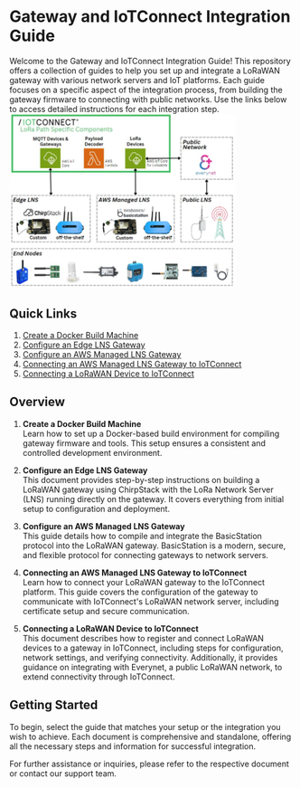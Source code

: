 
# Gateway and IoTConnect Integration Guide

Welcome to the Gateway and IoTConnect Integration Guide! This repository offers a collection of guides to help you set up and integrate a LoRaWAN gateway with various network servers and IoT platforms. Each guide focuses on a specific aspect of the integration process, from building the gateway firmware to connecting with public networks. Use the links below to access detailed instructions for each integration step.
<img src="img/IoTC-LoRa-eco.JPG" alt="drawing" width="400"/>
## Quick Links

1.  [Create a Docker Build Machine](docs/build-machine-docker.md)
2.  [Configure an Edge LNS Gateway](docs/local-lns-build.md)
3.  [Configure an AWS Managed LNS Gateway](docs/lora-basics-build.md)
4.  [Connecting an AWS Managed LNS Gateway to IoTConnect](https://docs.iotconnect.io/iotconnect/user-manuals/devices/device/lorawan/)
5.  [Connecting a LoRaWAN Device to IoTConnect](https://docs.iotconnect.io/iotconnect/user-manuals/devices/device/lorawan/#:~:text=Create%20a%20LoRaWAN%20device,in%20the%20following%20fields%3A)

## Overview

1.  **Create a Docker Build Machine**  
    Learn how to set up a Docker-based build environment for compiling gateway firmware and tools. This setup ensures a consistent and controlled development environment.
    
2.  **Configure an Edge LNS Gateway**  
    This document provides step-by-step instructions on building a LoRaWAN gateway using ChirpStack with the LoRa Network Server (LNS) running directly on the gateway. It covers everything from initial setup to configuration and deployment.
    
3.  **Configure an AWS Managed LNS Gateway**  
    This guide details how to compile and integrate the BasicStation protocol into the LoRaWAN gateway. BasicStation is a modern, secure, and flexible protocol for connecting gateways to network servers.
    
4.  **Connecting an AWS Managed LNS Gateway to IoTConnect**  
    Learn how to connect your LoRaWAN gateway to the IoTConnect platform. This guide covers the configuration of the gateway to communicate with IoTConnect's LoRaWAN network server, including certificate setup and secure communication.
    
5.  **Connecting a LoRaWAN Device to IoTConnect**  
    This document describes how to register and connect LoRaWAN devices to a gateway in IoTConnect, including steps for configuration, network settings, and verifying connectivity. Additionally, it provides guidance on integrating with Everynet, a public LoRaWAN network, to extend connectivity through IoTConnect.
    

## Getting Started

To begin, select the guide that matches your setup or the integration you wish to achieve. Each document is comprehensive and standalone, offering all the necessary steps and information for successful integration.

For further assistance or inquiries, please refer to the respective document or contact our support team.
